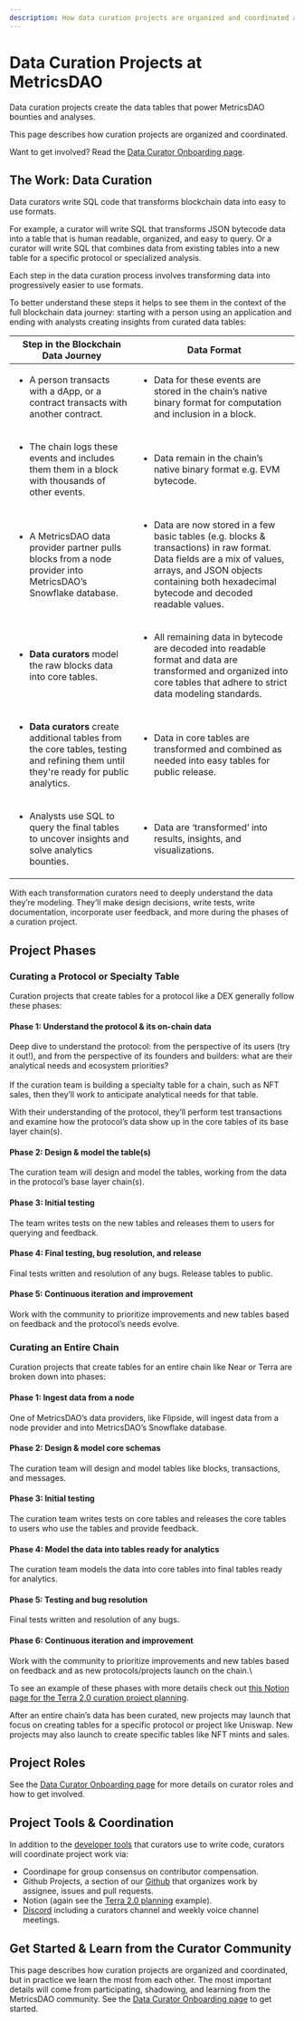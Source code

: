 ```yaml
---
description: How data curation projects are organized and coordinated at MetricsDAO.
---
```


# Data Curation Projects at MetricsDAO

Data curation projects create the data tables that power MetricsDAO bounties and analyses.

This page describes how curation projects are organized and coordinated.

Want to get involved? Read the [Data Curator Onboarding page](https://docs.metricsdao.xyz/data-curation/data-curator-onboarding).

## The Work: Data Curation <a href="#docs-internal-guid-e935f75a-7fff-4f64-b3db-665166109a0c" id="docs-internal-guid-e935f75a-7fff-4f64-b3db-665166109a0c"></a>

Data curators write SQL code that transforms blockchain data into easy to use formats.

For example, a curator will write SQL that transforms JSON bytecode data into a table that is human readable, organized, and easy to query. Or a curator will write SQL that combines data from existing tables into a new table for a specific protocol or specialized analysis.

Each step in the data curation process involves transforming data into progressively easier to use formats.

To better understand these steps it helps to see them in the context of the full blockchain data journey: starting with a person using an application and ending with analysts creating insights from curated data tables:

| Step in the Blockchain Data Journey                                                                                                                                 | Data Format                                                                                                                                                                                                                              |
| ------------------------------------------------------------------------------------------------------------------------------------------------------------------- | ---------------------------------------------------------------------------------------------------------------------------------------------------------------------------------------------------------------------------------------- |
| <ul><li>A person transacts with a dApp, or a contract transacts with another contract.</li></ul>                                                                    | <ul><li>Data for these events are stored in the chain’s native binary format for computation and inclusion in a block.</li></ul>                                                                                                         |
| <ul><li>The chain logs these events and includes them them in a block with thousands of other events.</li></ul>                                                     | <ul><li>Data remain in the chain’s native binary format e.g. EVM bytecode.</li></ul>                                                                                                                                                     |
| <ul><li>A MetricsDAO data provider partner pulls blocks from a node provider into MetricsDAO’s Snowflake database.</li></ul>                                        | <ul><li>Data are now stored in a few basic tables (e.g. blocks &#x26; transactions) in raw format. Data fields are a mix of values, arrays, and JSON objects containing both hexadecimal bytecode and decoded readable values.</li></ul> |
| <ul><li><strong>Data curators</strong> model the raw blocks data into core tables.</li></ul>                                                                        | <ul><li>All remaining data in bytecode are decoded into readable format and data are transformed and organized into core tables that adhere to strict data modeling standards.</li></ul>                                                 |
| <ul><li><strong>Data curators</strong> create additional tables from the core tables, testing and refining them until they're ready for public analytics.</li></ul> | <ul><li>Data in core tables are transformed and combined as needed into easy tables for public release.</li></ul>                                                                                                                        |
| <ul><li>Analysts use SQL to query the final tables to uncover insights and solve analytics bounties.</li></ul>                                                      | <ul><li>Data are ‘transformed’ into results, insights, and visualizations.</li></ul>                                                                                                                                                     |

With each transformation curators need to deeply understand the data they’re modeling. They’ll make design decisions, write tests, write documentation, incorporate user feedback, and more during the phases of a curation project.

## Project Phases <a href="#docs-internal-guid-e0f771e4-7fff-a462-debd-ccbecf41b7e5" id="docs-internal-guid-e0f771e4-7fff-a462-debd-ccbecf41b7e5"></a>

### Curating a Protocol or Specialty Table <a href="#docs-internal-guid-e0f771e4-7fff-a462-debd-ccbecf41b7e5" id="docs-internal-guid-e0f771e4-7fff-a462-debd-ccbecf41b7e5"></a>

Curation projects that create tables for a protocol like a DEX generally follow these phases:

#### Phase 1: Understand the protocol & its on-chain data

Deep dive to understand the protocol: from the perspective of its users (try it out!), and from the perspective of its founders and builders: what are their analytical needs and ecosystem priorities?\
\
If the curation team is building a specialty table for a chain, such as NFT sales, then they’ll work to anticipate analytical needs for that table.

With their understanding of the protocol, they’ll perform test transactions and examine how the protocol’s data show up in the core tables of its base layer chain(s).

#### Phase 2: Design & model the table(s)

The curation team will design and model the tables, working from the data in the protocol’s base layer chain(s).

#### Phase 3: Initial testing

The team writes tests on the new tables and releases them to users for querying and feedback.

#### Phase 4: Final testing, bug resolution, and release

Final tests written and resolution of any bugs. Release tables to public.

#### Phase 5: Continuous iteration and improvement

Work with the community to prioritize improvements and new tables based on feedback and the protocol’s needs evolve.



### Curating an Entire Chain

Curation projects that create tables for an entire chain like Near or Terra are broken down into phases:

#### Phase 1: Ingest data from a node

One of MetricsDAO’s data providers, like Flipside, will ingest data from a node provider and into MetricsDAO’s Snowflake database.

#### Phase 2: Design & model core schemas

The curation team will design and model tables like blocks, transactions, and messages.

#### Phase 3: Initial testing

The curation team writes tests on core tables and releases the core tables to users who use the tables and provide feedback.

#### Phase 4: Model the data into tables ready for analytics

The curation team models the data into core tables into final tables ready for analytics.

#### Phase 5: Testing and bug resolution

Final tests written and resolution of any bugs.

#### Phase 6: Continuous iteration and improvement

Work with the community to prioritize improvements and new tables based on feedback and as new protocols/projects launch on the chain.\


To see an example of these phases with more details check out [this Notion page for the Terra 2.0 curation project planning](https://www.notion.so/Terra-2-0-Data-Curation-Planning-930fcefd2c79439591e977b3e42ce288).

After an entire chain’s data has been curated, new projects may launch that focus on creating tables for a specific protocol or project like Uniswap.  New projects may also launch to create  specific tables like NFT mints and sales.

## Project Roles <a href="#docs-internal-guid-aace5803-7fff-7008-e0b6-3385de5a9734" id="docs-internal-guid-aace5803-7fff-7008-e0b6-3385de5a9734"></a>

See the [Data Curator Onboarding page](./) for more details on curator roles and how to get involved.

## Project Tools & Coordination <a href="#docs-internal-guid-4fdbe059-7fff-a63c-ab45-18b7c55a54f2" id="docs-internal-guid-4fdbe059-7fff-a63c-ab45-18b7c55a54f2"></a>

In addition to the [developer tools](dev-environment-setup.md) that curators use to write code, curators will coordinate project work via:

* Coordinape for group consensus on contributor compensation.
* Github Projects, a section of our [Github](https://github.com/MetricsDAO/) that organizes work by assignee, issues and pull requests.
* Notion (again see the [Terra 2.0 planning](https://www.notion.so/Terra-2-0-Data-Curation-Planning-930fcefd2c79439591e977b3e42ce288) example).
* [Discord](https://discord.gg/p3GMjK2zAr) including a curators channel and weekly voice channel meetings.

## Get Started & Learn from the Curator Community

This page describes how curation projects are organized and coordinated, but in practice we learn the most from each other. The most important details will come from participating, shadowing, and learning from the MetricsDAO community. See the [Data Curator Onboarding page](./) to get started.
